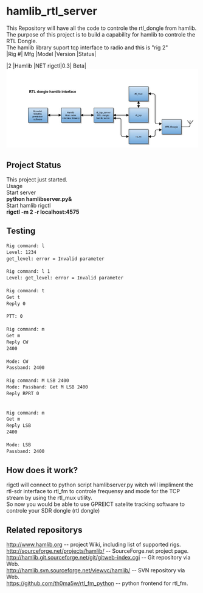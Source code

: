 # hamlib_rtl_server
This Repository will have all the code to controle the rtl_dongle from hamlib.<br>
The purpose of this project is to build a capability for hamlib to controle the RTL Dongle.<br>
The hamlib library suport tcp interface to radio and this is "rig 2"<br>
 |Rig #| Mfg     |Model    |Version    |Status|<br>

 |2  |Hamlib |NET rigctl|0.3| Beta|<br>
![Alt text](rtl_dongle_hamlib_server.jpg?raw=true "Block diagram")<br>
## Project Status
This project just started.<br>
Usage<br>
Start server<br>
<b>python hamlibserver.py&</b> <br>
Start hamlib rigctl<br>
<b>rigctl -m 2 -r localhost:4575</b><br>
## Testing
```bash
Rig command: l
Level: 1234
get_level: error = Invalid parameter

Rig command: l 1
Level: get_level: error = Invalid parameter

Rig command: t
Get t
Reply 0

PTT: 0

Rig command: m
Get m
Reply CW
2400

Mode: CW
Passband: 2400

Rig command: M LSB 2400
Mode: Passband: Get M LSB 2400
Reply RPRT 0


Rig command: m
Get m
Reply LSB
2400

Mode: LSB
Passband: 2400
```

## How does it work?
rigctl will connect to python script hamlibserver.py witch will impliment the rtl-sdr interface to rtl_fm to controle frequensy and mode for the TCP stream by using the rtl_mux utility.<br>
So now you would be able to use GPREICT satelite tracking software to controle your SDR dongle (rtl dongle)<br>
## Related repositorys
http://www.hamlib.org -- project Wiki, including list of supported rigs.<br>
http://sourceforge.net/projects/hamlib/ -- SourceForge.net project page.<br>
http://hamlib.git.sourceforge.net/git/gitweb-index.cgi -- Git repository via Web.<br>
http://hamlib.svn.sourceforge.net/viewvc/hamlib/ -- SVN repository via Web.<br>
https://github.com/th0ma5w/rtl_fm_python -- python frontend for rtl_fm.<br>
